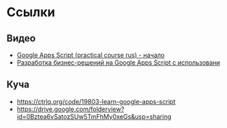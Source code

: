 # Ссылки



## Видео
* [Google Apps Script (practical course rus) - начало](https://www.youtube.com/watch?v=Oa5e40U3cXU)
* [Разработка бизнес-решений на Google Apps Script с использовани](https://www.youtube.com/watch?v=riW6oK3mui4)

## Куча

* https://ctrlq.org/code/19803-learn-google-apps-script
* https://drive.google.com/folderview?id=0Bztea6vSatozSUw5TmFhMy0xeGs&usp=sharing